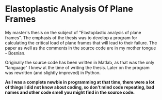 # Elastoplastic Analysis Of Plane Frames

My master's thesis on the subject of "Elastoplastic analysis of plane frames". The emphasis of the thesis was to develop a program for calculating the critical load
of plane frames that will lead to their failure. The paper as well as the comments in the source code are in my mother tongue - Bosnian.

Originally the source code has been written in Matlab, as that was the only "language" I knew at the time of writing the thesis. Later on the program was rewritten 
(and slightly improved) in Python.

__As I was a complete newbie in programming at that time, there were a lot of things I did not know about coding, so don't mind code repeating, bad names and other 
code smell you might find in the source code.__
